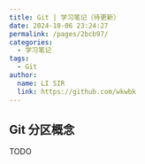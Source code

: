 ```yaml
---
title: Git | 学习笔记（待更新）
date: 2024-10-06 23:24:27
permalink: /pages/2bcb97/
categories:
  - 学习笔记
tags:
  - Git
author: 
  name: LI SIR
  link: https://github.com/wkwbk
---
```

## Git 分区概念

TODO

